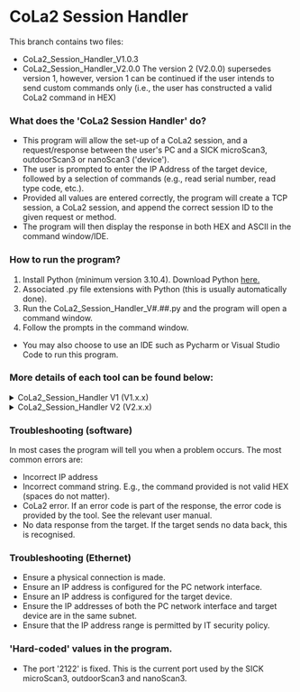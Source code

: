 # CoLa2 Session Handler
This branch contains two files:
- CoLa2_Session_Handler_V1.0.3
- CoLa2_Session_Handler_V2.0.0
The version 2 (V2.0.0) supersedes version 1, however, version 1 can be continued if the user intends to send custom commands only (i.e., the user has constructed a valid CoLa2 command in HEX) 

### What does the 'CoLa2 Session Handler' do?
- This program will allow the set-up of a CoLa2 session, and a request/response between the user's PC and a SICK microScan3, outdoorScan3 or nanoScan3 ('device').
- The user is prompted to enter the IP Address of the target device, followed by a selection of commands (e.g., read serial number, read type code, etc.).
- Provided all values are entered correctly, the program will create a TCP session, a CoLa2 session, and append the correct session ID to the given request or method.
- The program will then display the response in both HEX and ASCII in the command window/IDE.

### How to run the program?
1. Install Python (minimum version 3.10.4). Download Python [here.](https://www.python.org/downloads/) 
2. Associated .py file extensions with Python (this is usually automatically done).
3. Run the CoLa2_Session_Handler_V#.##.py and the program will open a command window.
4. Follow the prompts in the command window.
- You may also choose to use an IDE such as Pycharm or Visual Studio Code to run this program.

### More details of each tool can be found below:

<details><summary>CoLa2_Session_Handler V1 (V1.x.x)</summary>

  ## Cola2_Session_Handler_V1.0.3.py
Version 1.0.3 created on 10.05.2023 by James Edwards

  ### How to use the program?
Follow the prompts:
1. Firstly enter the IP address of the target device (e.g., microScan3). Press enter.
2. Enter the CoLa2 command. Press enter.
- Note that a complete CoLa2 command must be given. The values give as the session ID do not matter, however, all characters in the command must be in valid HEX.
3. Receive a response. The response is given in both HEX and ASCII (some values are easier to read in ASCII).
4. Choose to send another request by entering 'y' or closing the program by entering 'n'.
</details>

<details><summary>CoLa2_Session_Handler V2 (V2.x.x)</summary>
  
  ## Cola2_Session_Handler_V2.0.0.py
Version 2.0.0 created on 05.07.2023 by James Edwards

  ### What are the benefits of version 2 of the CoLa2 session handler?
  - Allows the user to make all 17 standard read variables, both methods and even custom CoLA2 commands such as write commands, or yet to be released variables.
  - The tool prints the results of all 17 standard read variables in an easy to read manner. 
  - Any data that requires conversion is automatically converted into the correct values.
  - This tool can be used in place of the CoLa2 Data Output Activator tool.
  - This tool can be used in combination to read TCP measurement data frames to use in the Ethernet Data Output Viewer (please see the other branch). 

  ### How to use the program?
Follow the prompts:
1. Firstly enter the IP address of the target device (e.g., microScan3). Press enter.
2. Enter the command type (Read variable, invoking a method or custom CoLa2 command). press enter.
3. If selection 'Read variable':
   - Enter a number between 1 and 17 according to the table of commands.
   - In most cases, the data result is printed directly. In other cases, you may need to enter an additional parameter, such as choosing the correct channel.
4. If selection 'Invoke a method':
   - Enter a number between 1 and 2 according to the table of commands.
   - In both cases (Identifying a device and configuring the data output) further parameters will need to be entered.
   - Depending on the method, either the display will flash blue for the given time, or the UDP data output will be activated/changed according to the given parameters.
5. If selection 'Custom CoLa2 command':
   - Copy the CoLa2 command in valid HEX. The session ID is not important (e.g., 00000000 would be suitable).
   - The data result is printed directly in both HEX and ASCII.
6. Choose to send another request by entering 'y' or closing the program.
</details>

### Troubleshooting (software)
In most cases the program will tell you when a problem occurs. The most common errors are:
- Incorrect IP address
- Incorrect command string. E.g., the command provided is not valid HEX (spaces do not matter).
- CoLa2 error.  If an error code is part of the response, the error code is provided by the tool. See the relevant user manual.
- No data response from the target. If the target sends no data back, this is recognised.

### Troubleshooting (Ethernet)
- Ensure a physical connection is made.
- Ensure an IP address is configured for the PC network interface.
- Ensure an IP address is configured for the target device.
- Ensure the IP addresses of both the PC network interface and target device are in the same subnet.
- Ensure that the IP address range is permitted by IT security policy.

### 'Hard-coded' values in the program.
- The port '2122' is fixed. This is the current port used by the SICK microScan3, outdoorScan3 and nanoScan3.
